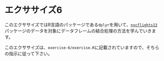 # エクササイズ6

このエクササイズではR言語のパッケージである`dplyr`を用いて、[`nycflights13`](https://cran.r-project.org/web/packages/nycflights13/index.html)パッケージのデータを対象にデータフレームの結合処理の方法を学んでいきます。

このエクササイズは、`exercise-6/exercise.R`に記載されていますので、そちらの指示に従って下さい。
